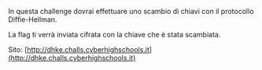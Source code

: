 In questa challenge dovrai effettuare uno scambio di chiavi con il protocollo Diffie-Hellman.

La flag ti verrà inviata cifrata con la chiave che è stata scambiata.

Sito: [http://dhke.challs.cyberhighschools.it](http://dhke.challs.cyberhighschools.it)
